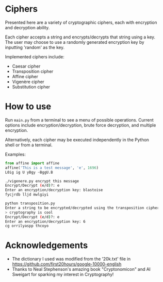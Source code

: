 # Ciphers
Presented here are a variety of cryptographic ciphers, each with encryption and decryption ability.

Each cipher accepts a string and encrypts/decrypts that string using a key. The user may choose to use a randomly generated encryption key by inputting 'random' as the key.

Implemented ciphers include:
* Caesar cipher
* Transposition cipher
* Affine cipher
* Vigenère cipher
* Substitution cipher

# How to use

Run `main.py` from a terminal to see a menu of possible operations. Current options include encryption/decryption, brute force decryption, and multiple encryption.

Alternatively, each cipher may be executed independently in the Python shell or from a terminal.

Examples:

```python
from affine import affine
affine('This is a test message', 'e', 1696)
L0ig ig U yBgy ~BggU.B
```

```bash
./vigenere.py encrypt this message
Encrypt/Decrypt (e/d)?: e
Enter an encryption/decryption key: blastoise
fycjrdb lljd mwlgiyi
```

```bash
python transposition.py
Enter a string to be encrypted/decrypted using the transposition cipher
> cryptography is cool
Encrypt/Decrypt (e/d)?: e
Enter an encryption/decryption key: 6
cg orrilyaspp thcoyo
```


# Acknowledgements

- The dictionary I used was modified from the '20k.txt' file in https://github.com/first20hours/google-10000-english
- Thanks to Neal Stephenson's amazing book "Cryptonomicon" and Al Sweigart for sparking my interest in Cryptography!